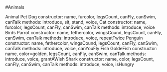 #Animals

Animal
Pet
Dog
    constructor: name, furcolor, legsCount, canFly, canSwim, canTalk
    methods: introduce, sit, stand, voice, 
Cat
    constructor: name, furcolor, legsCount, canFly, canSwim, canTalk
    methods: introduce, voice
Birds
Parrot
    constructor: name, fethercolor, wingsCound, legsCount, canFly, canSwim, canTalk
    methods: introduce, voice, repeatTwice
Penguin
    constructor: name, fethercolor, wingsCound, legsCount, canFly, canSwim, canTalk
    methods: introduce, voice, canYouFly
Fish
GoldeFish
    constructor: name, color=golden, legsCount, canFly, canSwim, canTalk
    methods: introduce, voice, grantAWish
Shark
    constructor: name, color, legsCount, canFly, canSwim, canTalk
    methods: introduce, voice, isHungry

